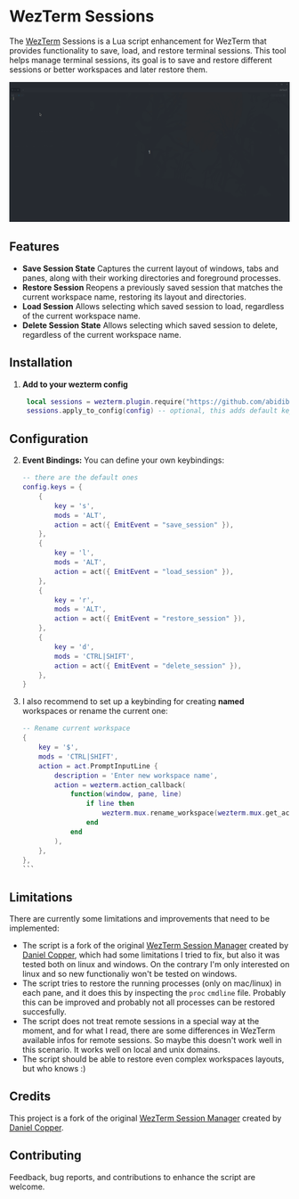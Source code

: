 # WezTerm Sessions

The [WezTerm](https://wezfurlong.org/wezterm/) Sessions is a Lua script
enhancement for WezTerm that provides functionality to save, load, and restore
terminal sessions. This tool helps manage terminal sessions, its goal is to save
and restore different sessions or better workspaces and later restore them.

![WezTerm Sessions](./screen.gif)

## Features

- **Save Session State** Captures the current layout of windows, tabs and panes,
  along with their working directories and foreground processes.
- **Restore Session** Reopens a previously saved session that matches the
  current workspace name, restoring its layout and directories.
- **Load Session** Allows selecting which saved session to
  load, regardless of the current workspace name.
- **Delete Session State** Allows selecting which saved session to
  delete, regardless of the current workspace name.

## Installation

1. **Add to your wezterm config**

   ```lua
    local sessions = wezterm.plugin.require("https://github.com/abidibo/wezterm-sessions")
    sessions.apply_to_config(config) -- optional, this adds default keybindings
   ```

## Configuration

2. **Event Bindings:** You can define your own keybindings:

    ```lua
    -- there are the default ones
    config.keys = {
        {
            key = 's',
            mods = 'ALT',
            action = act({ EmitEvent = "save_session" }),
        },
        {
            key = 'l',
            mods = 'ALT',
            action = act({ EmitEvent = "load_session" }),
        },
        {
            key = 'r',
            mods = 'ALT',
            action = act({ EmitEvent = "restore_session" }),
        },
        {
            key = 'd',
            mods = 'CTRL|SHIFT',
            action = act({ EmitEvent = "delete_session" }),
        },
    }
   ```

3. I also recommend to set up a keybinding for creating **named** workspaces or rename the current one:

    ````lua 
    -- Rename current workspace
    {
        key = '$',
        mods = 'CTRL|SHIFT',
        action = act.PromptInputLine {
            description = 'Enter new workspace name',
            action = wezterm.action_callback(
                function(window, pane, line)
                    if line then
                        wezterm.mux.rename_workspace(wezterm.mux.get_active_workspace(), line)
                    end
                end
            ),
        },
    },
    ```
   

## Limitations

There are currently some limitations and improvements that need to be implemented:

- The script is a fork of the original [WezTerm Session Manager](https://github.com/danielcopper/wezterm-session-manager) created by [Daniel Copper](https://github.com/danielcopper),
which had some limitations I tried to fix, but also it was tested both on linux and windows. On the contrary I'm only interested on linux and so new functionaliy won't be tested on windows.
- The script tries to restore the running processes (only on mac/linux) in each pane, and it does this by inspecting the `proc` `cmdline` file. Probably this can be improved and probably 
not all processes can be restored succesfully.
- The script does not treat remote sessions in a special way at the moment, and for what I read, there are some differences in WezTerm available infos for remote sessions. So maybe this doesn't work well in this scenario. It works well on local and unix domains.
- The script should be able to restore even complex workspaces layouts, but who knows :)

## Credits

This project is a fork of the original [WezTerm Session Manager](https://github.com/danielcopper/wezterm-session-manager) created by [Daniel Copper](https://github.com/danielcopper).

## Contributing

Feedback, bug reports, and contributions to enhance the script are welcome.
